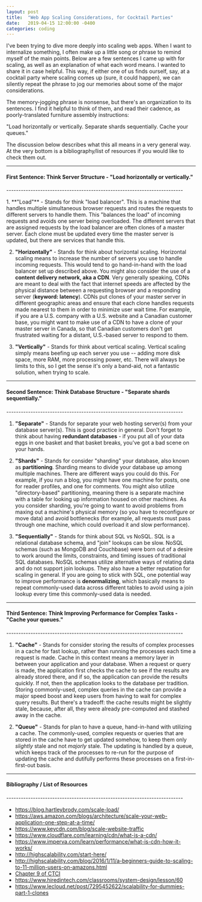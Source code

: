 ```yaml
---
layout: post
title:  "Web App Scaling Considerations, for Cocktail Parties"
date:   2019-04-15 12:00:00 -0400
categories: coding
---
```


I've been trying to dive more deeply into scaling web apps. When I want to internalize something, I often make up a little song or phrase to remind myself of the main points.  Below are a few sentences I came up with for scaling, as well as an explanation of what each word means.  I wanted to share it in case helpful.  This way, if either one of us finds ourself, say, at a cocktail party where scaling comes up (sure, it could happen), we can silently repeat the phrase to jog our memories about some of the major considerations.  

The memory-jogging phrase is nonsense, but there's an organization to its sentences. I find it helpful to think of them, and read their cadence, as poorly-translated furniture assembly instructions:

<p class="text-centered bold">"Load horizontally or vertically. Separate shards sequentially.  Cache your queues."</p>

The discussion below describes what this all means in a very general way.  At the very bottom is a bibliography/list of resources if you would like to check them out.

-------------------------------------------------------------------------
<p/>
<h4 class="text-centered">First Sentence: Think Server Structure - "Load horizontally or vertically." </h4>
-------------------------------------------------------------------------
<p/>
1. **"Load"** - Stands for think "load balancer".  This is a machine that handles multiple simultaneous browser requests and routes the requests to different servers to handle them.  This "balances the load" of incoming requests and avoids one server being overloaded.  The different servers that are assigned requests by the load balancer are often clones of a master server.  Each clone must be updated every time the master server is updated, but there are services that handle this.  

2. **"Horizontally"** - Stands for think about horizontal scaling.  Horizontal scaling means to increase the number of servers you use to handle incoming requests. This would tend to go hand-in-hand with the load balancer set up described above.
You might also consider the use of a **content delivery network, aka a CDN**. Very generally speaking, CDNs are meant to deal with the fact that internet speeds are affected by the physical distance between a requesting browser and a responding server (**keyword: latency**).  CDNs put clones of your master server in different geographic areas and ensure that each clone handles requests made nearest to them in order to minimize user wait time.  For example, if you are a U.S. company with a U.S. website and a Canadian customer base, you might want to make use of a CDN to have a clone of your master server in Canada, so that Canadian customers don't get frustrated waiting for a distant, U.S.-based server to respond to them.

3. **"Vertically"** - Stands for think about vertical scaling. Vertical scaling simply means beefing up each server you use -- adding more disk space, more RAM, more processing power, etc.  There will always be limits to this, so I get the sense it's only a band-aid, not a fantastic solution, when trying to scale.

-------------------------------------------------------------------------
<p/>
<h4 class="text-centered">Second Sentence: Think Database Structure - "Separate shards sequentially." </h4>
-------------------------------------------------------------------------
<p/>

1. **"Separate"** - Stands for separate your web hosting server(s) from your database server(s).  This is good practice in general.  Don't forget to think about having **redundant databases** - if you put all of your data eggs in one basket and that basket breaks, you've got a bad scene on your hands.

2. **"Shards"** - Stands for consider "sharding" your database, also known as **partitioning**.  Sharding means to divide your database up among multiple machines. There are different ways you could do this.  For example, if you run a blog, you might have one machine for posts, one for reader profiles, and one for comments.  You might also utilize "directory-based" partitioning, meaning there is a separate machine with a table for looking up information housed on other machines. As you consider sharding, you're going to want to avoid problems from maxing out a machine's physical memory (so you have to reconfigure or move data) and avoid bottlenecks (for example, all requests must pass through one machine, which could overload it and slow performance).

3. **"Sequentially"** - Stands for think about SQL vs NoSQL. SQL is a relational database schema, and "join"
 lookups can be slow. NoSQL schemas (such as MongoDB and Couchbase) were born out of a desire to work around the limits, constraints, and timing issues of traditional SQL databases.  NoSQL schemas utilize alternative ways of relating data and do not support join lookups. They also have a better reputation for scaling in general. If you are going to stick with SQL, one potential way to improve performance is **denormalizing**, which basically means to repeat commonly-used data across different tables to avoid using a join lookup every time this commonly-used data is needed.

 -------------------------------------------------------------------------
 <p/>
 <h4 class="text-centered">Third Sentence: Think Improving Performance for Complex Tasks - "Cache your queues." </h4>
 -------------------------------------------------------------------------
 <p/>

 1. **"Cache"** - Stands for consider storing the results of complex processes in a cache for fast lookup, rather than running the processes each time a request is made. Cache in this context means a memory layer in between your application and your database. When a request or query is made, the application first checks the cache to see if the results are already stored there, and if so, the application can provide the results quickly. If not, then the application looks to the database per tradition.  Storing commonly-used, complex queries in the cache can provide a major speed boost and keep users from having to wait for complex query results.  But there's a tradeoff: the cache results might be slightly stale, because, after all, they were already pre-computed and stashed away in the cache.

 2. **"Queue"** - Stands for plan to have a queue, hand-in-hand with utilizing a cache.  The commonly-used, complex requests or queries that are stored in the cache have to get updated somehow, to keep them only *slightly* stale and not *majorly* stale.  The updating is handled by a queue, which keeps track of the processes to re-run for the purpose of updating the cache and dutifully performs these processes on a first-in-first-out basis.   

 -------------------------------------------------------------------------
 <p/>
 <h4 class="text-centered">Bibliography / List of Resources </h4>
 -------------------------------------------------------------------------
 <p/>

* <https://blog.hartleybrody.com/scale-load/>
* <https://aws.amazon.com/blogs/architecture/scale-your-web-application-one-step-at-a-time/>
* <https://www.keycdn.com/blog/scale-website-traffic>
* <https://www.cloudflare.com/learning/cdn/what-is-a-cdn/>
* <https://www.imperva.com/learn/performance/what-is-cdn-how-it-works/>
* <http://highscalability.com/start-here/>
* <http://highscalability.com/blog/2016/1/11/a-beginners-guide-to-scaling-to-11-million-users-on-amazons.html>
* [Chapter 9 of CTCI](https://www.amazon.com/dp/0984782850/ref=cm_sw_em_r_mt_dp_U_uODZCbZ8AD0BA)
* <https://www.hiredintech.com/classrooms/system-design/lesson/60>
* <https://www.lecloud.net/post/7295452622/scalability-for-dummies-part-1-clones>
